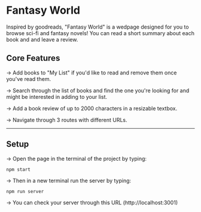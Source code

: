 # Fantasy World
Inspired by goodreads, "Fantasy World" is a wedpage designed for you to browse sci-fi and fantasy novels! You can read a short summary about each book and and leave a review.   

## Core Features 
-> Add books to "My List" if you'd like to read and remove them once you've read them.  

-> Search through the list of books and find the one you're looking for and might be interested in adding to your list.

-> Add a book review of up to 2000 characters in a resizable textbox. 

-> Navigate through 3 routes with different URLs. 

---
## Setup 
-> Open the page in the terminal of the project by typing:
```
npm start
```
-> Then in a new terminal run the server by typing: 
```
npm run server
```
-> You can check your server through this URL (http://localhost:3001)